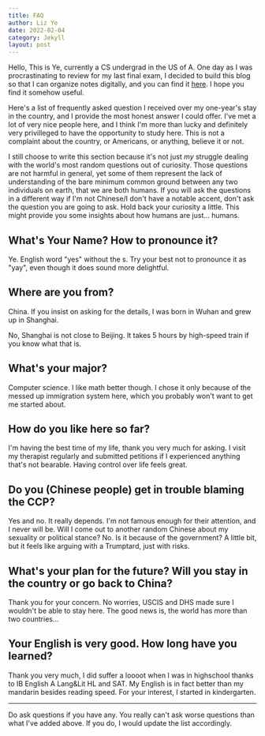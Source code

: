 ```yaml
---
title: FAQ
author: Liz Ye
date: 2022-02-04
category: Jekyll
layout: post
---
```


Hello, This is Ye, currently a CS undergrad in the US of A. One day as I was procrastinating to review for my last final exam, I decided to build this blog so that I can organize notes digitally, and you can find it [here](https://yxlol.github.io/yx/notes/2022-05-12-china-debate.html). I hope you find it somehow useful. 

Here's a list of frequently asked question I received over my one-year's stay in the country, and I provide the most honest answer I could offer. I've met a lot of very nice people here, and I think I'm more than lucky and definitely very privilleged to have the opportunity to study here. This is not a complaint about the country, or Americans, or anything, believe it or not.

I still choose to write this section because it's not just *my* struggle dealing with the world's most random questions out of curiosity. Those questions are not harmful in general, yet some of them represent the lack of understanding of the bare minimum common ground between any two individuals on earth, that we are both humans. If you will ask the questions in a different way if I'm not Chinese/I don't have a notable accent, don't ask the question you are going to ask. Hold back your curiosity a little. This might provide you some insights about how humans are just... humans. 

## What's Your Name? How to pronounce it?
Ye. English word "yes" without the s. Try your best not to pronounce it as "yay", even though it does sound more delightful. 

## Where are you from?
China. If you insist on asking for the details, I was born in Wuhan and grew up in Shanghai. 

No, Shanghai is not close to Beijing. It takes 5 hours by high-speed train if you know what that is.

## What's your major?
Computer science. I like math better though. I chose it only because of the messed up immigration system here, which you probably won't want to get me started about.

## How do you like here so far?
I'm having the best time of my life, thank you very much for asking. I visit my therapist regularly and submitted petitions if I experienced anything that's not bearable. Having control over life feels great.

## Do you (Chinese people) get in trouble blaming the CCP?
Yes and no. It really depends. I'm not famous enough for their attention, and I never will be. Will I come out to another random Chinese about my sexuality or political stance? No. Is it because of the government? A little bit, but it feels like arguing with a Trumptard, just with risks.

## What's your plan for the future? Will you stay in the country or go back to China?
Thank you for your concern. No worries, USCIS and DHS made sure I wouldn't be able to stay here. The good news is, the world has more than two countries... 

## Your English is very good. How long have you learned?
Thank you very much, I did suffer a loooot when I was in highschool thanks to IB English A Lang&Lit HL and SAT. My English is in fact better than my mandarin besides reading speed. For your interest, I started in kindergarten. 

---

Do ask questions if you have any. You really can't ask worse questions than what I've added above. If you do, I would update the list accordingly. 
